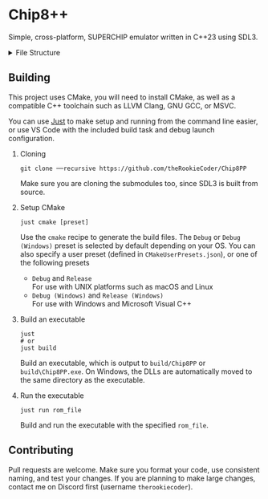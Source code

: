 # Chip8++

Simple, cross-platform, SUPERCHIP emulator written in C++23 using SDL3.

<details>
    <summary>
        File Structure
    </summary>

```text
.
├── CMakeLists.txt
│   CMake project and build configuration
│
├── CMakePresets.json
│   Presets for setting up CMake
│
├── justfile
│   Common commands for setup, building, and running the project
│
├── .clang-format
│   Specifications for how to format the code
│
├── src
│   ├── main.cpp
│   │   Initialisation, ROM loading, and the main run loop
│   │
│   ├── core.hpp
│   ├── core.cpp
│   │   Emulator core with the machine state class and ticking methods
│   │
│   └── default_font.hpp
│       Default small and big fonts
│
├── deps/SDL
│   Git submodule with the SDL3 sources
│
├── .vscode
│   ├── tasks.json
│   │   Build tasks for VS Code
│   │
│   └── launch.json
│       Debug launch profile for VS Code
│
└── build
    Scratch directory for building
```

</details>

## Building

This project uses CMake, you will need to install CMake, as well as a compatible C++ toolchain such as LLVM Clang, GNU GCC, or MSVC.

You can use [Just](https://just.systems) to make setup and running from the command line easier, or use VS Code with the included build task and debug launch configuration.

1. Cloning
    ```
    git clone ──recursive https://github.com/theRookieCoder/Chip8PP
    ```
    Make sure you are cloning the submodules too, since SDL3 is built from source.

2. Setup CMake
    ```
    just cmake [preset]
    ```
    Use the `cmake` recipe to generate the build files. The `Debug` or `Debug (Windows)` preset is selected by default depending on your OS. You can also specify a user preset (defined in `CMakeUserPresets.json`), or one of the following presets
    - `Debug` and `Release`  
        For use with UNIX platforms such as macOS and Linux
    - `Debug (Windows)` and `Release (Windows)`  
        For use with Windows and Microsoft Visual C++

3. Build an executable
    ```
    just
    # or
    just build
    ```
    Build an executable, which is output to `build/Chip8PP` or `build\Chip8PP.exe`. On Windows, the DLLs are automatically moved to the same directory as the executable.

4. Run the executable
    ```
    just run rom_file
    ```
    Build and run the executable with the specified `rom_file`.

## Contributing

Pull requests are welcome. Make sure you format your code, use consistent naming, and test your changes. If you are planning to make large changes, contact me on Discord first (username `therookiecoder`).
